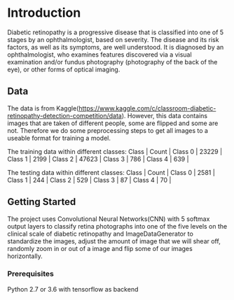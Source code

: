 # Introduction

Diabetic retinopathy is a progressive disease that is classified into one of 5 stages by an ophthalmologist, based on severity. The disease and its risk factors, as well as its symptoms, are well understood. It is diagnosed by an ophthalmologist, who examines features discovered via a visual examination and/or fundus photography (photography of the back of the eye), or other forms of optical imaging.

## Data
The data is from Kaggle(https://www.kaggle.com/c/classroom-diabetic-retinopathy-detection-competition/data). However, this data contains images that are taken of different people, some are flipped and some are not. Therefore we do some preprocessing steps to get all images to a useable format for training a model.

The training data within different classes:
Class        | Count |
Class 0      | 23229 |
Class 1      | 2199  |
Class 2      | 47623 |
Class 3      | 786   |
Class 4      | 639   |

The testing data within different classes:
Class        | Count |
Class 0      | 2581  |
Class 1      | 244   |
Class 2      | 529   |
Class 3      | 87    |
Class 4      | 70    |

## Getting Started

The project uses Convolutional Neural Networks(CNN) with 5 softmax output layers to classify retina photographs into one of the five levels on the clinical scale of diabetic retinopathy and ImageDataGenerator to standardize the images, adjust the amount of image that we will shear off, randomly zoom in or out of a image and flip some of our images horizontally.

### Prerequisites

Python 2.7 or 3.6 with tensorflow as backend

